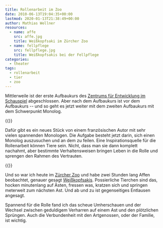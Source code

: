 ```yaml
---
title: Rollenarbeit im Zoo
date: 2010-06-13T19:04:35+00:00
lastmod: 2020-01-13T21:38:49+00:00
author: Mathias Wellner
resources:
  - name: affe
    src: affe.jpg
    title: Weißkopfsaki im Zürcher Zoo
  - name: fellpflege
    src: fellpflege.jpg
    title: Weißkopfsakis bei der Fellpflege
categories:
  - theater
tags:
  - rollenarbeit
  - tier
  - zoo
---
```

Mittlerweile ist der erste Aufbaukurs des [Zentrums für Entwicklung im Schauspiel](http://zes-info.ch) abgeschlossen. Aber nach dem Aufbaukurs ist vor dem Aufbaukurs -- und so geht es jetzt weiter mit dem zweiten Aufbaukurs mit dem Schwerpunkt Monolog. 

{{<responsive-image name="affe">}}

Dafür gibt es ein neues Stück von einem französischen Autor mit sehr vielen spannenden Monologen. Die Aufgabe besteht jetzt darin, sich einen Monolog auszusuchen und an dem zu feilen. Eine Inspirationsquelle für die Rollenarbeit können Tiere sein. Nicht, dass man sie dann komplett nachahmt, aber bestimmte Verhaltensweisen bringen Leben in die Rolle und sprengen den Rahmen des Vertrauten. 

{{<responsive-image name="fellpflege">}}

Und so war ich heute im [Zürcher Zoo](http://www.zoo.ch) und habe zwei Stunden lang Affen beobachtet, genauer gesagt [Weißkopfsakis](http://de.wikipedia.org/wiki/Wei%C3%9Fkopfsaki). Possierliche Tierchen sind das, hocken minutenlang auf Ästen, fressen was, kratzen sich und springen meterweit zum nächsten Ast. Und ab und zu ist gegenseitiges Entlausen angesagt. 

Spannend für die Rolle fand ich das scheue Umherschauen und der Wechsel zwischen geduldigem Verharren auf einem Ast und den plötzlichen Sprüngen. Auch die Verbundenheit mit den Artgenossen, oder der Familie, ist wichtig.